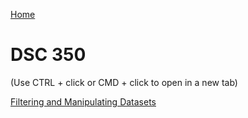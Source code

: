 [Home](https://llmechling.github.io/lara_mechling.github.io/)

# DSC 350

(Use CTRL + click or CMD + click to open in a new tab)

[Filtering and Manipulating Datasets](https://llmechling.github.io/lara_mechling.github.io/docs/jupyter/filtering_dataset.html)
